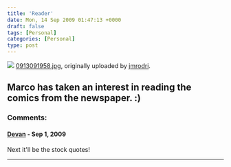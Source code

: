 ```yaml
---
title: 'Reader'
date: Mon, 14 Sep 2009 01:47:13 +0000
draft: false
tags: [Personal]
categories: [Personal]
type: post
---
```


[![](http://farm4.static.flickr.com/3521/3917081827_b2c359b677.jpg)](http://www.flickr.com/photos/jmrodri/3917081827/ "photo sharing")
[0913091958.jpg](http://www.flickr.com/photos/jmrodri/3917081827/), originally uploaded by [jmrodri](http://www.flickr.com/people/jmrodri/).

Marco has taken an interest in reading the comics from the newspaper. :)
---
### Comments:
#### [Devan](http://rm-rf.ca "dgoodwin@rm-rf.ca") - <time datetime="2009-09-14 08:20:33">Sep 1, 2009</time>

Next it'll be the stock quotes!
<hr />
